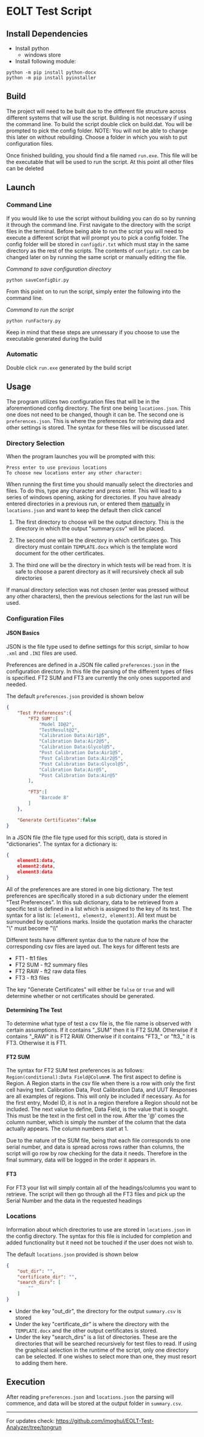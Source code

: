 # EOLT Test Script

## Install Dependencies

* Install python 
  * windows store
* Install following module:
```shell
python -m pip install python-docx
python -m pip install pyinstaller
```

## Build

The project will need to be built due to the different file structure across different systems that will use the script. Building is not necessary if using the command line. To build the script double click on build.dat. You will be prompted to pick the config folder. NOTE: You will not be able to change this later on without rebuilding. Choose a folder in which you wish to put configuration files. 

Once finished building, you should find a file named ```run.exe```. This file will be the executable that will be used to run the script. At this point all other files can be deleted 

## Launch

### Command Line
If you would like to use the script without building you can do so by running it through the command line. First navigate to the directory with the script files in the terminal. Before being able to run the script you will need to execute a different script that will prompt you to pick a config folder. The config folder will be stored in ```configdir.txt``` which must stay in the same directory as the rest of the scripts. The contents of ```configdir.txt``` can be changed later on by running the same script or manually editing the file. 

*Command to save configuration directory*
```shell
python saveConfigDir.py
```


From this point on to run the script, simply enter the following into the command line. 

*Command to run the script*
```shell
python runFactory.py
``` 

Keep in mind that these steps are unnessary if you choose to use the executable generated during the build

### Automatic
Double click ```run.exe``` generated by the build script


## Usage

The program utilizes two configuration files that will be in the aforementioned config directory. The first one being ```locations.json```. This one does not need to be changed, though it can be. The second one is ```preferences.json```. This is where the preferences for retrieving data and other settings is stored. The syntax for these files will be discussed later.


### Directory Selection
When the program launches you will be prompted with this:
```
Press enter to use previous locations
To choose new locations enter any other character:
```
When running the first time you should manually select the directories and files. To do this, type any character and press enter. This will lead to a series of windows opening, asking for directories. If you have already entered directories in a previous run, or entered them [manually](#locations)  in ```locations.json``` and want to keep the default then click cancel

1. The first directory to choose will be the output directory. This is the directory in which the output "summary.csv" will be placed.

2. The second one will be the directory in which certificates go. This directory must contain ```TEMPLATE.docx``` which is the template word document for the other certificates.

3. The third one will be the directory in which tests will be read from. It is safe to choose a parent directory as it will recursively check all sub directories


If manual directory selection was not chosen (enter was pressed without any other characters), then the previous selections for the last run will be used.

### Configuration Files
#### JSON Basics

JSON is the file type used to define settings for this script, similar to how ```.xml``` and ```.INI``` files are used.

Preferences are defined in a JSON file called ```preferences.json``` in the configuration directory. In this file the parsing of the different types of files is specified. FT2 SUM and FT3 are currently the only ones supported and needed.

The default ```preferences.json``` provided is shown below
```json
{
    "Test Preferences":{
        "FT2 SUM":[
            "Model ID@2",
            "TestResult@2",
            "Calibration Data:Air1@5",
            "Calibration Data:Air2@5",
            "Calibration Data:Glycol@5",
            "Post Calibration Data:Air1@5",
            "Post Calibration Data:Air2@5",
            "Post Calibration Data:Glycol@5",
            "Calibration Data:Air@5",
            "Post Calibration Data:Air@5"
        ],

        "FT3":[
            "Barcode 8"
        ]
    },

    "Generate Certificates":false
}
```


In a JSON file (the file type used for this script), data is stored in "dictionaries". The syntax for a dictionary is:
```json
{
    element1:data,
    element2:data,
    element3:data
}
```

All of the preferences are are stored in one big dictionary. The test preferences are specifically stored in a sub dictionary under the element "Test Preferences". In this sub dictionary, data to be retrieved from a specific test is defined in a list which is assigned to the key of its test. The syntax for a list is: ```[element1, element2, element3]```. All text must be surrounded by quotations marks. Inside the quotation marks the character "\\" must become "\\\\" 

Different tests have different syntax due to the nature of how the corresponding csv files are layed out. The keys for different tests are 
* FT1 - ft1 files
* FT2 SUM - ft2 summary files
* FT2 RAW - ft2 raw data files
* FT3 - ft3 files

The key "Generate Certificates" will either be ```false``` or ```true``` and will determine whether or not certificates should be generated.

#### Determining The Test

To determine what type of test a csv file is, the file name is observed with certain assumptions. If it contains "\_SUM" then it is FT2 SUM. Otherwise if it contains "\_RAW" it is FT2 RAW. Otherwise if it contains "FT3\_" or "ft3\_" it is FT3. Otherwise it is FT1.

#### FT2 SUM

The syntax for FT2 SUM test preferences is as follows: ```Region(conditional):Data Field@Column#```. The first aspect to define is Region. A Region starts in the csv file when there is a row with only the first cell having text. Calibration Data, Post Calibration Data, and UUT Responses are all examples of regions. This will only be included if necessary. As for the first entry, Model ID, it is not in a region therefore a Region should not be included. The next value to define, Data Field, is the value that is sought. This must be the text in the first cell in the row. After the '@' comes the column number, which is simply the number of the column that the data actually appears. The column numbers start at 1. 

Due to the nature of the SUM file, being that each file corresponds to one serial number, and data is spread across rows rather than columns, the script will go row by row checking for the data it needs. Therefore in the final summary, data will be logged in the order it appears in.

#### FT3

For FT3 your list will simply contain all of the headings/columns you want to retrieve. The script will then go through all the FT3 files and pick up the Serial Number and the data in the requested headings

### Locations
Information about which directories to use are stored in ```locations.json``` in the config directory. The syntax for this file is included for completion and added functionality but it need not be touched if the user does not wish to.


The default ```locations.json``` provided is shown below
```json
{
    "out_dir": "",
    "certificate_dir": "",
    "search_dirs": [
        ""
    ]
}
```

* Under the key "out_dir", the directory for the output ```summary.csv``` is stored
* Under the key "certificate_dir" is where the directory with the ```TEMPLATE.docx``` and the other output certificates is stored. 
* Under the key "search_dirs" is a list of directories. These are the directories that will be searched recursively for test files to read. If using the graphical selection in the runtime of the script, only one directory can be selected. If one wishes to select more than one, they must resort to adding them here.

## Execution
After reading ```preferences.json``` and ```locations.json``` the parsing will commence, and data will be stored at the output folder in ```summary.csv```.

****
For updates check: https://github.com/imoghul/EOLT-Test-Analyzer/tree/tongrun